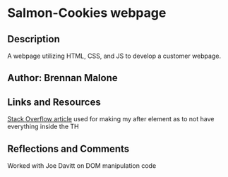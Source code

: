 # Salmon-Cookies webpage

## Description

A webpage utilizing HTML, CSS, and JS to develop a customer webpage.

## Author: Brennan Malone

## Links and Resources

[Stack Overflow article](https://stackoverflow.com/questions/2244605/how-can-i-add-an-element-after-another-element) used for making my after element as to not have everything inside the TH

## Reflections and Comments

Worked with Joe Davitt on DOM manipulation code
